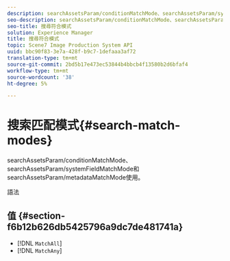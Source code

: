 ```yaml
---
description: searchAssetsParam/conditionMatchMode、searchAssetsParam/systemFieldMatchMode和searchAssetsParam/metadataMatchMode使用。
seo-description: searchAssetsParam/conditionMatchMode、searchAssetsParam/systemFieldMatchMode和searchAssetsParam/metadataMatchMode使用。
seo-title: 搜尋符合模式
solution: Experience Manager
title: 搜尋符合模式
topic: Scene7 Image Production System API
uuid: bbc90f83-3e7a-428f-b9c7-1defaaa3af72
translation-type: tm+mt
source-git-commit: 2bd5b17e473ec53844b4bbcb4f13580b2d6bfaf4
workflow-type: tm+mt
source-wordcount: '38'
ht-degree: 5%

---
```



# 搜索匹配模式{#search-match-modes}

searchAssetsParam/conditionMatchMode、searchAssetsParam/systemFieldMatchMode和searchAssetsParam/metadataMatchMode使用。

語法

## 值 {#section-f6b12b626db5425796a9dc7de481741a}

* [!DNL `MatchAll`]
* [!DNL `MatchAny`]

